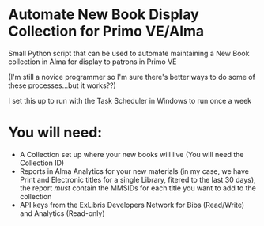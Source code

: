 # Automate New Book Display Collection for Primo VE/Alma
Small Python script that can be used to automate maintaining a New Book collection in Alma for display to patrons in Primo VE

(I'm still a novice programmer so I'm sure there's better ways to do some of these processes...but it works??)

I set this up to run with the Task Scheduler in Windows to run once a week

# You will need:
- A Collection set up where your new books will live (You will need the Collection ID)
- Reports in Alma Analytics for your new materials (in my case, we have Print and Electronic titles for a single Library, fitered to the last 30 days), the report *must* contain the MMSIDs for each title you want to add to the collection
- API keys from the ExLibris Developers Network for Bibs (Read/Write) and Analytics (Read-only)


